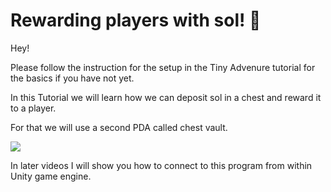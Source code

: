 # Rewarding players with sol! 📝

Hey!

Please follow the instruction for the setup in the Tiny Advenure tutorial for the basics if you have not yet.

In this Tutorial we will learn how we can deposit sol in a chest and reward it to a player.

For that we will use a second PDA called chest vault.

![](/tutorials/tiny-adventure/tinyAdventure.jpg)

In later videos I will show you how to connect to this program from within Unity game engine.
